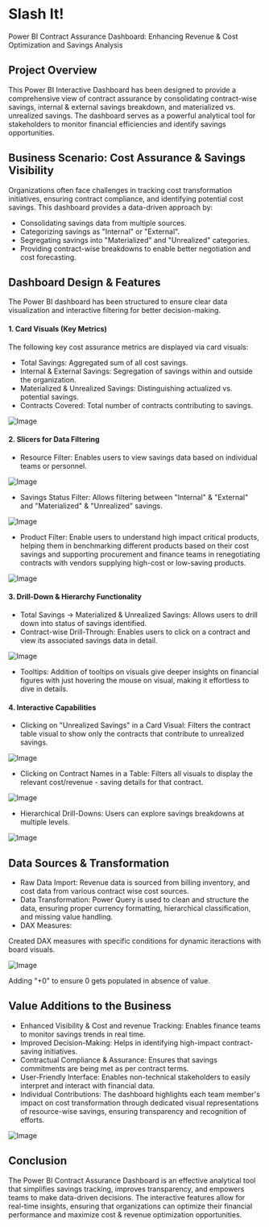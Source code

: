 # Slash It!

Power BI Contract Assurance Dashboard: Enhancing Revenue & Cost Optimization and Savings Analysis

## Project Overview

This Power BI Interactive Dashboard has been designed to provide a comprehensive view of contract assurance by consolidating contract-wise savings, internal & external savings breakdown, and materialized vs. unrealized savings. The dashboard serves as a powerful analytical tool for stakeholders to monitor financial efficiencies and identify savings opportunities.

## Business Scenario: Cost Assurance & Savings Visibility

Organizations often face challenges in tracking cost transformation initiatives, ensuring contract compliance, and identifying potential cost savings. This dashboard provides a data-driven approach by:

- Consolidating savings data from multiple sources.
- Categorizing savings as "Internal" or "External".
- Segregating savings into "Materialized" and "Unrealized" categories.
- Providing contract-wise breakdowns to enable better negotiation and cost forecasting.

## Dashboard Design & Features

The Power BI dashboard has been structured to ensure clear data visualization and interactive filtering for better decision-making.

#### 1. Card Visuals (Key Metrics)

The following key cost assurance metrics are displayed via card visuals:

- Total Savings: Aggregated sum of all cost savings.
- Internal & External Savings: Segregation of savings within and outside the organization.
- Materialized & Unrealized Savings: Distinguishing actualized vs. potential savings.
- Contracts Covered: Total number of contracts contributing to savings.

![Image](https://github.com/user-attachments/assets/1fea9f17-67c7-4292-ac6e-1837411922dd)

#### 2. Slicers for Data Filtering

- Resource Filter: Enables users to view savings data based on individual teams or personnel.

![Image](https://github.com/user-attachments/assets/ba1317d5-27c3-4c03-94d6-2162b4faac2f)

- Savings Status Filter: Allows filtering between "Internal" & "External" and "Materialized" & "Unrealized" savings.

![Image](https://github.com/user-attachments/assets/1661c0aa-64c9-4200-86b2-a007de322a52)


- Product Filter: Enable users to understand high impact critical products, helping them in benchmarking different products based on their cost savings and supporting procurement and finance teams in renegotiating contracts with vendors supplying high-cost or low-saving products.

![Image](https://github.com/user-attachments/assets/07d00048-2c18-4c0d-ad63-709d8b6c8786)

#### 3. Drill-Down & Hierarchy Functionality

- Total Savings → Materialized & Unrealized Savings: Allows users to drill down into status of savings identified.
- Contract-wise Drill-Through: Enables users to click on a contract and view its associated savings data in detail.

![Image](https://github.com/user-attachments/assets/60fb9c70-e09e-4916-b708-2582fcf381b4)

- Tooltips: Addition of tooltips on visuals give deeper insights on financial figures with just hovering the mouse on visual, making it effortless to dive in details.

#### 4. Interactive Capabilities

- Clicking on "Unrealized Savings" in a Card Visual: Filters the contract table visual to show only the contracts that contribute to unrealized savings.

![Image](https://github.com/user-attachments/assets/df550eed-804d-47f3-a677-243067065787)

- Clicking on Contract Names in a Table: Filters all visuals to display the relevant cost/revenue - saving details for that contract.

![Image](https://github.com/user-attachments/assets/a8f3e89c-3d9d-43e4-a507-9be72f13f229)

- Hierarchical Drill-Downs: Users can explore savings breakdowns at multiple levels.

![Image](https://github.com/user-attachments/assets/ec7a2e6e-c833-4ed0-b7a9-ae70ead7466d)

## Data Sources & Transformation

- Raw Data Import: Revenue data is sourced from billing inventory, and cost data from various contract wise cost sources.
- Data Transformation: Power Query is used to clean and structure the data, ensuring proper currency formatting, hierarchical classification, and missing value handling.
- DAX Measures:

Created DAX measures with specific conditions for dynamic iteractions with board visuals.

![Image](https://github.com/user-attachments/assets/dd6f34a2-5e2d-4525-8525-a1a2f9af796b)

Adding "+0" to ensure 0 gets populated in absence of value.

## Value Additions to the Business

- Enhanced Visibility & Cost and revenue Tracking: Enables finance teams to monitor savings trends in real time.
- Improved Decision-Making: Helps in identifying high-impact contract-saving initiatives.
- Contractual Compliance & Assurance: Ensures that savings commitments are being met as per contract terms.
- User-Friendly Interface: Enables non-technical stakeholders to easily interpret and interact with financial data.
- Individual Contributions: The dashboard highlights each team member's impact on cost transformation through dedicated visual representations of resource-wise savings, ensuring transparency and recognition of efforts.

![Image](https://github.com/user-attachments/assets/6cd96aec-ee77-4019-9bb8-c4734b397df5)

## Conclusion

The Power BI Contract Assurance Dashboard is an effective analytical tool that simplifies savings tracking, improves transparency, and empowers teams to make data-driven decisions. The interactive features allow for real-time insights, ensuring that organizations can optimize their financial performance and maximize cost & revenue optimization opportunities.
